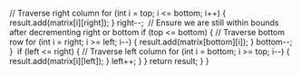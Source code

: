 // Traverse right column
for (int i = top; i <= bottom; i++) {
result.add(matrix[i][right]);
}
right--;
​
// Ensure we are still within bounds after decrementing right or bottom
if (top <= bottom) {
// Traverse bottom row
for (int i = right; i >= left; i--) {
result.add(matrix[bottom][i]);
}
bottom--;
}
​
if (left <= right) {
// Traverse left column
for (int i = bottom; i >= top; i--) {
result.add(matrix[i][left]);
}
left++;
}
}
return result;
}
}
​
```